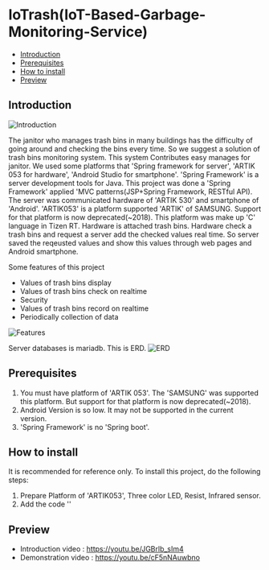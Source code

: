 # IoTrash(IoT-Based-Garbage-Monitoring-Service)

* [Introduction](#introduction)
* [Prerequisites](#prerequisites)
* [How to install](#how-to-install)
* [Preview](#Preview)

## Introduction
![Introduction](https://user-images.githubusercontent.com/24422677/131486502-76625a91-1736-4306-ae79-f8bfc00ff02c.jpg)

  The janitor who manages trash bins in many buildings has the difficulty of going around and checking the bins every time. So we suggest a solution of trash bins monitoring system. This system Contributes easy manages for janitor. We used some platforms that 'Spring framework for server', 'ARTIK 053 for hardware', 'Android Studio for smartphone'. 'Spring Framework' is a server development tools for Java. This project was done a 'Spring Framework' applied 'MVC patterns(JSP+Spring Framework, RESTful API). The server was communicated hardware of 'ARTIK 530' and smartphone of 'Android'. 'ARTIK053' is a platform supported 'ARTIK' of SAMSUNG. Support for that platform is now deprecated(~2018). This platform was make up 'C' language in Tizen RT. Hardware is attached trash bins. Hardware check a trash bins and request a server add the checked values real time. So server saved the reqeusted values and show this values through web pages and Android smartphone.
  
  
Some features of this project
* Values of trash bins display
* Values of trash bins check on realtime
* Security
* Values of trash bins record on realtime
* Periodically collection of data

![Features](https://user-images.githubusercontent.com/24422677/131491540-2df73f98-020d-4077-9dab-12f3eb02696d.png)
 
 
 Server databases is mariadb. This is ERD.
 ![ERD](https://user-images.githubusercontent.com/24422677/131491932-f232dd08-8a89-47c4-a9eb-511bd33bf1fc.png)
 
 
## Prerequisites
 1. You must have platform of 'ARTIK 053'. The 'SAMSUNG' was supported this platform. But support for that platform is now deprecated(~2018).
 2. Android Version is so low. It may not be supported in the current version.
 3. 'Spring Framework' is no 'Spring boot'.
 
## How to install
It is recommended for reference only. To install this project, do the following steps:
1. Prepare Platform of 'ARTIK053', Three color LED, Resist, Infrared sensor.
2. Add the code ''
 
## Preview
* Introduction video  : https://youtu.be/JGBrlb_sIm4
* Demonstration video : https://youtu.be/cF5nNAuwbno
